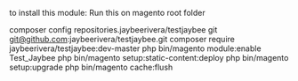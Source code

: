to install this module:
Run this on magento root folder

composer config repositories.jaybeerivera/testjaybee git git@github.com:jaybeerivera/testjaybee.git
composer require jaybeerivera/testjaybee:dev-master
php bin/magento module:enable Test_Jaybee
php bin/magento setup:static-content:deploy
php bin/magento setup:upgrade
php bin/magento cache:flush
